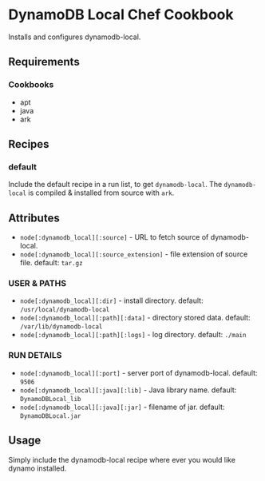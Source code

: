 DynamoDB Local Chef Cookbook
============================

Installs and configures dynamodb-local.

## Requirements

### Cookbooks

 * apt
 * java
 * ark

## Recipes

### default

Include the default recipe in a run list, to get `dynamodb-local`.
The `dynamodb-local` is compiled & installed from source with `ark`.

## Attributes

 * `node[:dynamodb_local][:source]` - URL to fetch source of dynamodb-local.
 * `node[:dynamodb_local][:source_extension]` - file extension of source file. default: `tar.gz`

###  USER & PATHS
 * `node[:dynamodb_local][:dir]` - install directory. default: `/usr/local/dynamodb-local`
 * `node[:dynamodb_local][:path][:data]` - directory stored data. default: `/var/lib/dynamodb-local`
 * `node[:dynamodb_local][:path][:logs]` - log directory. default: `./main`

### RUN DETAILS
 * `node[:dynamodb_local][:port]` - server port of dynamodb-local. default: `9506`
 * `node[:dynamodb_local][:java][:lib]` - Java library name. default: `DynamoDBLocal_lib`
 * `node[:dynamodb_local][:java][:jar]` - filename of jar. default: `DynamoDBLocal.jar`

## Usage

Simply include the dynamodb-local recipe where ever you would like dynamo installed.

